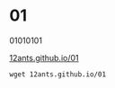 # 01
01010101


  [12ants.github.io/01](https://12ants.github.io/01)


    

  `wget 12ants.github.io/01` 
